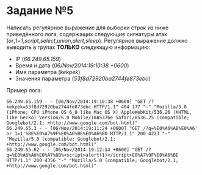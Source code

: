 # Задание №5
Написать регулярное выражение для выборки строк из ниже приведённого лога, содержащих следующие сигнатуры атак
(*or*,*1=1*,*script*,*select*,*union*,*alert*,*sleep*). Регулярное выражение должно выводить в групах **ТОЛЬКО** следующую информацию:

* IP (*66.249.65.159*)
* Время и дата (*06/Nov/2014:19:10:38 +0600*)
* Имя параметра (*kekpek*)
* Значения параметра (*53f8d72920ba2744fe873ebc*)

Пример лога:
```
66.249.65.159 - - [06/Nov/2014:19:10:38 +0600] "GET /?kekpek=53f8d72920ba2744fe873ebc HTTP/1.1" 404 177 "-" "Mozilla/5.0 (iPhone; CPU iPhone OS 6_0 like Mac OS X) AppleWebKit/536.26 (KHTML, like Gecko) Version/6.0 Mobile/10A5376e Safari/8536.25 (compatible; Googlebot/2.1; +http://www.google.com/bot.html)"
66.249.65.3 - - [06/Nov/2014:19:11:24 +0600] "GET /?q=%E0%A6%AB%E0%A6' or 1=1'%BE%E0%A7%9F%E0%A6%BE%E0%A6%B0 HTTP/1.1" 200 4223 "-" "Mozilla/5.0 (compatible; Googlebot/2.1; +http://www.google.com/bot.html)"
66.249.65.62 - - [06/Nov/2014:19:12:14 +0600] "GET /?q=%E0%A6%A6%E0%A7%8B%<script>alert(1)</script>E0%A7%9F%E0%A6%BE HTTP/1.1" 200 4356 "-" "Mozilla/5.0 (compatible; Googlebot/2.1; +http://www.google.com/bot.html)"
```